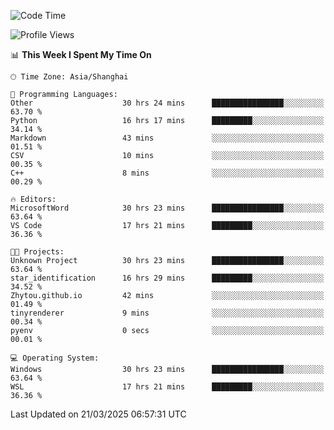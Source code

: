 <!--START_SECTION:waka-->
![Code Time](http://img.shields.io/badge/Code%20Time-2%2C442%20hrs%2040%20mins-blue)

![Profile Views](http://img.shields.io/badge/Profile%20Views-1-blue)

📊 **This Week I Spent My Time On** 

```text
🕑︎ Time Zone: Asia/Shanghai

💬 Programming Languages: 
Other                    30 hrs 24 mins      ████████████████░░░░░░░░░   63.70 % 
Python                   16 hrs 17 mins      █████████░░░░░░░░░░░░░░░░   34.14 % 
Markdown                 43 mins             ░░░░░░░░░░░░░░░░░░░░░░░░░   01.51 % 
CSV                      10 mins             ░░░░░░░░░░░░░░░░░░░░░░░░░   00.35 % 
C++                      8 mins              ░░░░░░░░░░░░░░░░░░░░░░░░░   00.29 % 

🔥 Editors: 
MicrosoftWord            30 hrs 23 mins      ████████████████░░░░░░░░░   63.64 % 
VS Code                  17 hrs 21 mins      █████████░░░░░░░░░░░░░░░░   36.36 % 

🐱‍💻 Projects: 
Unknown Project          30 hrs 23 mins      ████████████████░░░░░░░░░   63.64 % 
star_identification      16 hrs 29 mins      █████████░░░░░░░░░░░░░░░░   34.52 % 
Zhytou.github.io         42 mins             ░░░░░░░░░░░░░░░░░░░░░░░░░   01.49 % 
tinyrenderer             9 mins              ░░░░░░░░░░░░░░░░░░░░░░░░░   00.34 % 
pyenv                    0 secs              ░░░░░░░░░░░░░░░░░░░░░░░░░   00.01 % 

💻 Operating System: 
Windows                  30 hrs 23 mins      ████████████████░░░░░░░░░   63.64 % 
WSL                      17 hrs 21 mins      █████████░░░░░░░░░░░░░░░░   36.36 % 
```


 Last Updated on 21/03/2025 06:57:31 UTC
<!--END_SECTION:waka-->